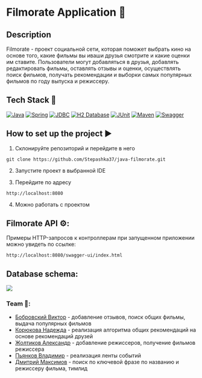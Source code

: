 # Filmorate Application 🎥

## Description
Filmorate - проект социальной сети, которая поможет выбрать кино на основе того, какие фильмы вы иваши друзья смотрите и какие оценки им ставите. Пользователи могут добавляться в друзья, добавлять редактировать фильмы, оставлять отзывы и оценки, осуществлять поиск фильмов, получать рекомендации и выборки самых популярных фильмов по году выпуска и режиссеру.

## Tech Stack 🔧
[![Java](https://img.shields.io/badge/Java%2011-ED8B00?style=for-the-badge&logo=openjdk&logoColor=white)](https://www.oracle.com/java/) [![Spring](https://img.shields.io/badge/Spring%20Boot%202.7.9-6DB33F?style=for-the-badge&logo=spring&logoColor=white)](https://spring.io/projects/spring-framework) [![JDBC](https://img.shields.io/badge/JDBC-FF5733?style=for-the-badge&logo=JUnit&logoColor=white)](https://docs.oracle.com/javase/tutorial/jdbc/overview/index.html) [![H2 Database](https://img.shields.io/badge/H2-0000FF?style=for-the-badge&logo=H2&logoColor=white)](https://www.h2database.com/html/main.html) [![JUnit](https://img.shields.io/badge/JUnit%205-9F2B68?style=for-the-badge&logo=JUnit&logoColor=white)](https://junit.org/junit5/docs/current/user-guide/)
[![Maven](https://img.shields.io/badge/Maven-00008B?style=for-the-badge&logo=Maven&logoColor=white)](https://maven.apache.org/) [![Swagger](https://img.shields.io/badge/Swagger-006400?style=for-the-badge&logo=Maven&logoColor=white)](https://swagger.io/)

## How to set up the project ▶

1) Склонируйте репозиторий и перейдите в него
```
git clone https://github.com/Stepashka37/java-filmorate.git
```
2) Запустите проект в выбранной IDE

3) Перейдите по адресу
```
http://localhost:8080
```
4) Можно работать с проектом


## Filmorate API ⚙️:
Примеры HTTP-запросов к контроллерам при запущенном приложении можно увидеть по ссылке:
```
http://localhost:8080/swagger-ui/index.html
```


## Database schema:
![](https://github.com/Stepashka37/java-filmorate/blob/main/DB%20scheme.jpg?raw=true)


### Team 🎯:

- [Бобровский Виктор](https://github.com/VictorBobrovskiy) - добавление отзывов, поиск общих фильмы, выдача популярных фильмов
- [Корюкова Надежда](https://github.com/Salaia) - реализация алгоритма общих рекомендаций на основе рекомендаций друзей
- [Жолтиков Александр](https://github.com/Zholtikov-A) - добавление режиссеров, получение фильмов режиссера
- [Пьянков Владимир](https://github.com/Antroverden) - реализация ленты событий
- [Дмитрий Максимов](https://github.com/Stepashka37) - поиск по ключевой фразе по названию и режиссеру фильма, тимлид
